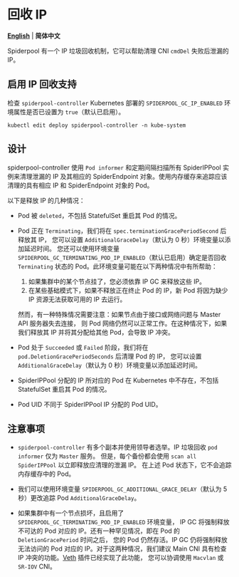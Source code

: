 # 回收 IP

[**English**](./gc.md) | **简体中文**

Spiderpool 有一个 IP 垃圾回收机制，它可以帮助清理 CNI `cmdDel` 失败后泄漏的 IP。

## 启用 IP 回收支持

检查 `spiderpool-controller` Kubernetes 部署的 `SPIDERPOOL_GC_IP_ENABLED` 环境属性是否已设置为 `true`（默认已启用）。

```shell
kubectl edit deploy spiderpool-controller -n kube-system
```

## 设计

spiderpool-controller 使用 `Pod informer` 和定期间隔扫描所有 SpiderIPPool 实例来清理泄漏的 IP 及其相应的
SpiderEndpoint 对象。使用内存缓存来追踪应该清理的具有相应 IP 和 SpiderEndpoint 对象的 Pod。

以下是释放 IP 的几种情况：

* Pod 被 `deleted`，不包括 StatefulSet 重启其 Pod 的情况。

* Pod 正在 `Terminating`，我们将在 `spec.terminationGracePeriodSecond` 后释放其 IP，
  您可以设置 `AdditionalGraceDelay`（默认为 0 秒）环境变量以添加延迟时间。
  您还可以使用环境变量 `SPIDERPOOL_GC_TERMINATING_POD_IP_ENABLED`（默认已启用）确定是否回收
  `Terminating` 状态的 Pod。此环境变量可能在以下两种情况中有所帮助：
  
    1. 如果集群中的某个节点挂了，您必须依靠 IP GC 来释放这些 IP。
    2. 在某些基础模式下，如果不释放正在终止 Pod 的 IP，新 Pod 将因为缺少 IP 资源无法获取可用的 IP 去运行。

    然而，有一种特殊情况需要注意：如果节点由于接口或网络问题与 Master API 服务器失去连接，
    则 Pod 网络仍然可以正常工作。在这种情况下，如果我们释放其 IP 并将其分配给其他 Pod，会导致 IP 冲突。

* Pod 处于 `Succeeded` 或 `Failed` 阶段，我们将在 `pod.DeletionGracePeriodSeconds` 后清理 Pod 的 IP，
  您可以设置 `AdditionalGraceDelay`（默认为 0 秒）环境变量以添加延迟时间。

* SpiderIPPool 分配的 IP 所对应的 Pod 在 Kubernetes 中不存在，不包括 StatefulSet 重启其 Pod 的情况。

* Pod UID 不同于 SpiderIPPool IP 分配的 Pod UID。

## 注意事项

* `spiderpool-controller` 有多个副本并使用领导者选举。IP 垃圾回收 `pod informer` 仅为 `Master` 服务。
  但是，每个备份都会使用 `scan all SpiderIPPool` 以立即释放应清理的泄漏 IP。
  在上述 Pod 状态下，它不会追踪内存缓存中的 Pod。

* 我们可以使用环境变量 `SPIDERPOOL_GC_ADDITIONAL_GRACE_DELAY`（默认为 5 秒）更改追踪 Pod `AdditionalGraceDelay`。

* 如果集群中有一个节点损坏，且启用了 `SPIDERPOOL_GC_TERMINATING_POD_IP_ENABLED` 环境变量，
  IP GC 将强制释放不可达的 Pod 对应的 IP。还有一种罕见情况，即在 Pod 的 `DeletionGracePeriod` 时间之后，
  您的 Pod 仍然存活。IP GC 仍将强制释放无法访问的 Pod 对应的 IP。对于这两种情况，我们建议 Main CNI 具有检查
  IP 冲突的功能。[Veth](https://github.com/spidernet-io/plugins) 插件已经实现了此功能，
  您可以协调使用 `Macvlan` 或 `SR-IOV` CNI。
